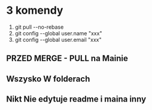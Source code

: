 # 3 komendy 
1. git pull --no-rebase
2. git config --global user.name "xxx"
3. git config --global user.email "xxx"

## PRZED MERGE - PULL na Mainie 
## Wszysko W folderach
## Nikt Nie edytuje readme i maina inny 






